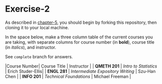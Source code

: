 # Exercise-2

As described in [chapter-5](https://info201-s17.github.io/book/introduction-to-git-and-github.html), you should begin by forking this repository, then cloning it to your local machine.

In the space below, make a three column table of the current courses you are taking, with separate columns for course number (in **bold**), course title (in _italics_), and instructor.

See `complete` branch for answers.

|Course Number| Course Title | Instructor |
| **QMETH 201** | _Intro to Statistics_	| Erich Studer-Ellis|
| **ENGL 281** | _Intermediate Expository Writing_ | Szu-Han Chen |
| **INFO 201** | _Technical Foundations_ | Michael Freeman |

